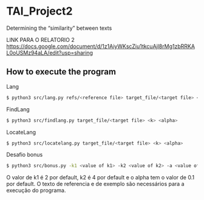 # TAI_Project2

Determining the “similarity” between  texts

LINK PARA O RELATORIO 2
https://docs.google.com/document/d/1z1AiyWKscZiu1tkcuAjl8rMg1zbRRKAL0oUSMz94aLA/edit?usp=sharing

## How to execute the program

Lang

```bash
$ python3 src/lang.py refs/<reference file> target_file/<target file> <k> <alpha>
```

FindLang

```bash
$ python3 src/findlang.py target_file/<target file> <k> <alpha>
```

LocateLang

```bash
$ python3 src/locatelang.py target_file/<target file> <k> <alpha>
```

Desafio bonus

```bash
$ python3 src/bonus.py -k1 <value of k1> -k2 <value of k2> -a <value of alpha> -rf <path to reference file> -t <path to example file>
```

O valor de k1 é 2 por default, k2 é 4 por default e o alpha tem o valor de 0.1 por default. O texto de referencia e de exemplo são necessários para a execução do programa.
